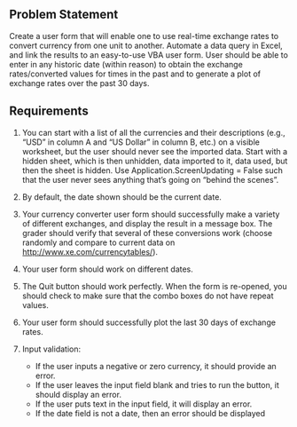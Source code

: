 ## Problem Statement

Create a user form that will enable one to use real-time exchange rates to convert currency from one unit to another. Automate a data query in Excel, and link the results to an easy-to-use VBA user form. User should be able to enter in any historic date (within reason) to obtain the exchange rates/converted values for times in the past and to generate a plot of exchange rates over the past 30 days.

## Requirements

1. You can start with a list of all the currencies and their descriptions (e.g., “USD” in column A and “US Dollar” in column B, etc.) on a visible worksheet, but the user should never see the imported data.  Start with a hidden sheet, which is then unhidden, data imported to it, data used, but then the sheet is hidden.  Use Application.ScreenUpdating = False such that the user never sees anything that’s going on “behind the scenes”.

2. By default, the date shown should be the current date.

3. Your currency converter user form should successfully make a variety of different exchanges, and display the result in a message box.  The grader should verify that several of these conversions work (choose randomly and compare to current data on http://www.xe.com/currencytables/).

4. Your user form should work on different dates.

5. The Quit button should work perfectly.  When the form is re-opened, you should check to make sure that the combo boxes do not have repeat values.

6. Your user form should successfully plot the last 30 days of exchange rates. 

7. Input validation:
   - If the user inputs a negative or zero currency, it should provide an error.
   - If the user leaves the input field blank and tries to run the button, it should display an error.
   - If the user puts text in the input field, it will display an error.
   - If the date field is not a date, then an error should be displayed